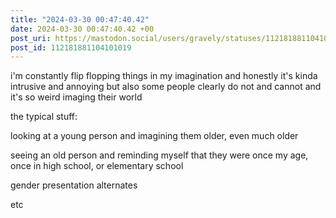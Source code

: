 ```yaml
---
title: "2024-03-30 00:47:40.42"
date: 2024-03-30 00:47:40.42 +00
post_uri: https://mastodon.social/users/gravely/statuses/112181881104101019
post_id: 112181881104101019
---
```

i'm constantly flip flopping things in my imagination and honestly it's kinda intrusive and annoying but also some people clearly do not and cannot and it's so weird imaging their world

the typical stuff:

looking at a young person and imagining them older, even much older

seeing an old person and reminding myself that they were once my age, once in high school, or elementary school

gender presentation alternates

etc


